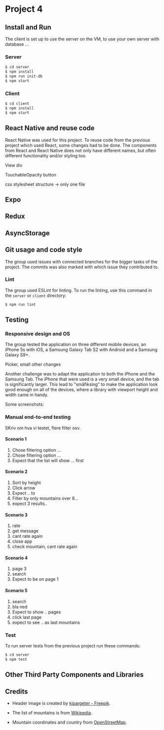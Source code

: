 # Project 4

## Install and Run

The client is set up to use the server on the VM, to use your own server with database ...

### Server
```sh
$ cd server
$ npm install
$ npm run init-db
$ npm start
```

### Client
```sh
$ cd client
$ npm install
$ npm start
```

## React Native and reuse code 
React Native was used for this project. To reuse code from the previous project which used React, some changes had to be done. The components from React and React Native does not only have different names, but often different functionality and/or styling too. 

View div

TouchableOpacity button

css stylesheet
structure -> only one file


## Expo

## Redux

## AsyncStorage

## Git usage and code style
The group used issues with connected branches for the bigger tasks of the project. The commits was also marked with which issue they contributed to. 

### Lint
The group used ESLint for linting. To run the linting, use this command in the `server` or `client` directory: 
```sh
$ npm run lint
```

## Testing
### Responsive design and OS
The group tested the application on three different mobile devices, an iPhone 5s with iOS, a Samsung Galaxy Tab S2 with Android and a Samsung Galaxy S9+.

Picker, small other changes

Another challenge was to adapt the application to both the iPhone and the Samsung Tab. The iPhone that were used is a very small device, and the tab is significantly larger. This lead to "småfiksing" to make the application look good enough on all of the devices, where a library with viewport height and width came in handy. 

Some screenshots: 


### Manual end-to-end testing
SKriv om hva vi testet, flere filter osv. 


#### Scenario 1
1. Chose filtering option ... 
2. Chose filtering option ...
3. Expect that the list will show ... first

#### Scenario 2
1. Sort by height 
2. Click arrow
3. Expect .. to 
4. Filter by only mountains over 8...
5. expect 3 results.. 

#### Scenario 3
1. rate
2. get message
3. cant rate again
4. close app
5. check mountain, cant rate again 

#### Scenario 4
1. page 3
2. search
3. Expect to be on page 1

#### Scenario 5
1. search
2. bla ned
3. Expect to show .. pages
4. click last page
5. expect to see .. as last mountains

### Test
To run server tests from the previous project run these commands: 
```sh
$ cd server
$ npm test
```

## Other Third Party Components and Libraries

## Credits
* Header image is created by <a href="https://www.freepik.com/free-vector/mountain-landscape_4391852.htm"> kjpargeter - Freepik</a>.

* The list of mountains is from <a href="https://en.wikipedia.org/wiki/List_of_mountains_by_elevation"> Wikipedia</a>. 

* Mountain coordinates and country from <a href="https://www.openstreetmap.org">OpenStreetMap</a>.
